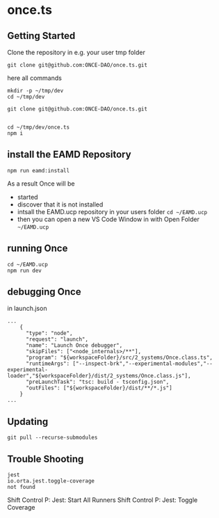# once.ts

## Getting Started

Clone the repository in e.g. your user  tmp folder

```
git clone git@github.com:ONCE-DAO/once.ts.git
```

here all commands
```
mkdir -p ~/tmp/dev
cd ~/tmp/dev

git clone git@github.com:ONCE-DAO/once.ts.git


cd ~/tmp/dev/once.ts
npm i
```

## install the EAMD Repository 

```
npm run eamd:install
```

As a result Once will be 
- started
- discover that it is not installed
- intsall the EAMD.ucp repository in your users folder ```cd ~/EAMD.ucp```
- then you can open a new VS Code Window in with Open Folder ```~/EAMD.ucp```

## running Once

```
cd ~/EAMD.ucp
npm run dev
```


## debugging Once


in launch.json
```
...
    {
      "type": "node",
      "request": "launch",
      "name": "Launch Once debugger",
      "skipFiles": ["<node_internals>/**"],
      "program": "${workspaceFolder}/src/2_systems/Once.class.ts",
      "runtimeArgs": ["--inspect-brk","--experimental-modules","--experimental-loader","${workspaceFolder}/dist/2_systems/Once.class.js"],
      "preLaunchTask": "tsc: build - tsconfig.json",
      "outFiles": ["${workspaceFolder}/dist/**/*.js"]
    }
...
```

## Updating

```
git pull --recurse-submodules
```


## Trouble Shooting

```
jest
io.orta.jest.toggle-coverage
not found
```

Shift Control P: Jest: Start All Runners
Shift Control P: Jest: Toggle Coverage
